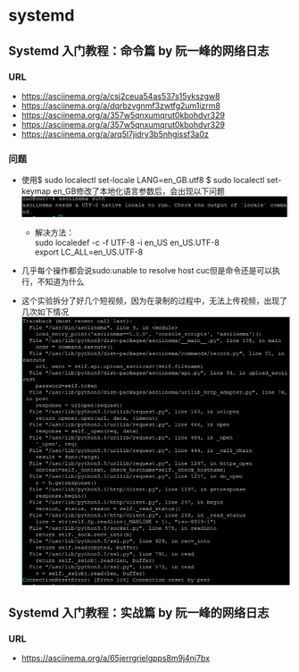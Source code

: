 # systemd  
## Systemd 入门教程：命令篇 by 阮一峰的网络日志  
### URL  
* https://asciinema.org/a/csj2ceua54as537s15ykszgw8  
* https://asciinema.org/a/dqrbzvgnmf3zwtfg2um1izrm8  
* https://asciinema.org/a/357w5qnxumqrut0kbohdvr329  
* https://asciinema.org/a/357w5qnxumqrut0kbohdvr329  
* https://asciinema.org/a/arq5l7jidry3b5nhgjssf3a0z  
### 问题  
* 使用$ sudo localectl set-locale LANG=en_GB.utf8  $ sudo localectl set-keymap en_GB修改了本地化语言参数后，会出现以下问题  
![](2.PNG)  
	* 解决方法：  
		sudo localedef -c -f UTF-8 -i en_US en_US.UTF-8  
		export LC_ALL=en_US.UTF-8  

* 几乎每个操作都会说sudo:unable to resolve host cuc但是命令还是可以执行，不知道为什么  

* 这个实验拆分了好几个短视频，因为在录制的过程中，无法上传视频，出现了几次如下情况　　
![](4.PNG)  


## Systemd 入门教程：实战篇 by 阮一峰的网络日志
### URL  
* https://asciinema.org/a/65jerrgrielgpps8m9j4nj7bx  